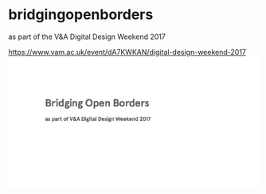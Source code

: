 # bridgingopenborders

as part of the V&A Digital Design Weekend 2017

https://www.vam.ac.uk/event/dA7KWKAN/digital-design-weekend-2017
![Image](Images/CoverImage.jpg)
